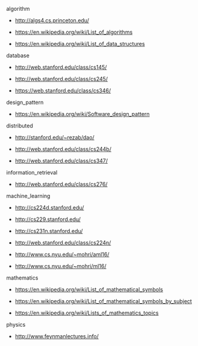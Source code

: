 algorithm

- <http://algs4.cs.princeton.edu/>

- <https://en.wikipedia.org/wiki/List_of_algorithms>

- <https://en.wikipedia.org/wiki/List_of_data_structures>

database

- <http://web.stanford.edu/class/cs145/>

- <http://web.stanford.edu/class/cs245/>

- <https://web.stanford.edu/class/cs346/>

design_pattern

- <https://en.wikipedia.org/wiki/Software_design_pattern>

distributed

- <http://stanford.edu/~rezab/dao/>

- <http://web.stanford.edu/class/cs244b/>

- <http://web.stanford.edu/class/cs347/>

information_retrieval

- <http://web.stanford.edu/class/cs276/>

machine_learning

- <http://cs224d.stanford.edu/>

- <http://cs229.stanford.edu/>

- <http://cs231n.stanford.edu/>

- <http://web.stanford.edu/class/cs224n/>

- <http://www.cs.nyu.edu/~mohri/aml16/>

- <http://www.cs.nyu.edu/~mohri/ml16/>

mathematics

- <https://en.wikipedia.org/wiki/List_of_mathematical_symbols>

- <https://en.wikipedia.org/wiki/List_of_mathematical_symbols_by_subject>

- <https://en.wikipedia.org/wiki/Lists_of_mathematics_topics>

physics

- <http://www.feynmanlectures.info/>
